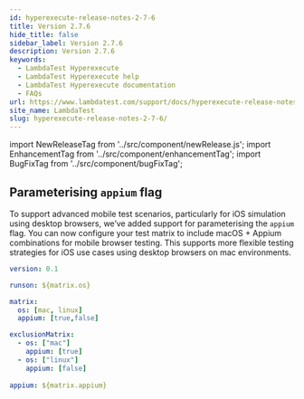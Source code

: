 ```yaml
---
id: hyperexecute-release-notes-2-7-6
title: Version 2.7.6
hide_title: false
sidebar_label: Version 2.7.6
description: Version 2.7.6
keywords:
  - LambdaTest Hyperexecute
  - LambdaTest Hyperexecute help
  - LambdaTest Hyperexecute documentation
  - FAQs
url: https://www.lambdatest.com/support/docs/hyperexecute-release-notes-2-7-6/
site_name: LambdaTest
slug: hyperexecute-release-notes-2-7-6/
---
```


import NewReleaseTag from '../src/component/newRelease.js';
import EnhancementTag from '../src/component/enhancementTag';
import BugFixTag from '../src/component/bugFixTag';

<script type="application/ld+json"
      dangerouslySetInnerHTML={{ __html: JSON.stringify({
       "@context": "https://schema.org",
        "@type": "BreadcrumbList",
        "itemListElement": [{
          "@type": "ListItem",
          "position": 1,
          "name": "Home",
          "item": "https://www.lambdatest.com"
        },{
          "@type": "ListItem",
          "position": 2,
          "name": "Support",
          "item": "https://www.lambdatest.com/support/docs/"
        },{
          "@type": "ListItem",
          "position": 3,
          "name": "Version",
          "item": "https://www.lambdatest.com/support/docs/hyperexecute-release-notes-2-7-6/"
        }]
      })
    }}
></script>
## Parameterising `appium` flag
To support advanced mobile test scenarios, particularly for iOS simulation using desktop browsers, we’ve added support for parameterising the `appium` flag. You can now configure your test matrix to include macOS + Appium combinations for mobile browser testing. This supports more flexible testing strategies for iOS use cases using desktop browsers on mac environments.


```yaml
version: 0.1

runson: ${matrix.os}

matrix:
  os: [mac, linux]
  appium: [true,false]

exclusionMatrix:
  - os: ["mac"]
    appium: [true]
  - os: ["linux"]
    appium: [false]
    
appium: ${matrix.appium}
```